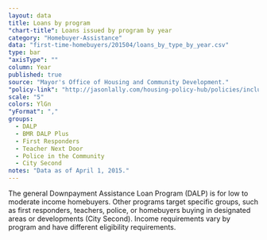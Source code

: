 ```yaml
---
layout: data
title: Loans by program
"chart-title": Loans issued by program by year
category: "Homebuyer-Assistance"
data: "first-time-homebuyers/201504/loans_by_type_by_year.csv"
type: bar
"axisType": ""
column: Year
published: true
source: "Mayor's Office of Housing and Community Development."
"policy-link": "http://jasonlally.com/housing-policy-hub/policies/inclusionary-housing/"
scale: "5"
colors: YlGn
"yFormat": ","
groups:
  - DALP
  - BMR DALP Plus
  - First Responders
  - Teacher Next Door
  - Police in the Community
  - City Second
notes: "Data as of April 1, 2015."
---
```


The general Downpayment Assistance Loan Program (DALP) is for low to moderate income homebuyers. Other programs target specific groups, such as first responders, teachers, police, or homebuyers buying in designated areas or developments (City Second). Income requirements vary by program and have different eligibility requirements.
